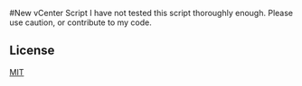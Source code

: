 #New vCenter Script
I have not tested this script thoroughly enough. Please use caution, or contribute to my code.

## License
[MIT](https://choosealicense.com/licenses/mit/)